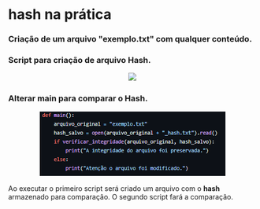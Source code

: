 # hash na prática

<h3>Criação de um arquivo "exemplo.txt" com qualquer conteúdo.</h3>



<h3>Script para criação de arquivo Hash.</h3>

<div align ="center"> <img src ="img/img1.PNG"> </div>

<h3>Alterar main para comparar o Hash.</h3>

<div align = "center">
    <img src="img/img 2.PNG">
</div>

Ao executar o primeiro script  será criado um arquivo com o **hash** armazenado para comparação. O segundo script fará a comparação. 

